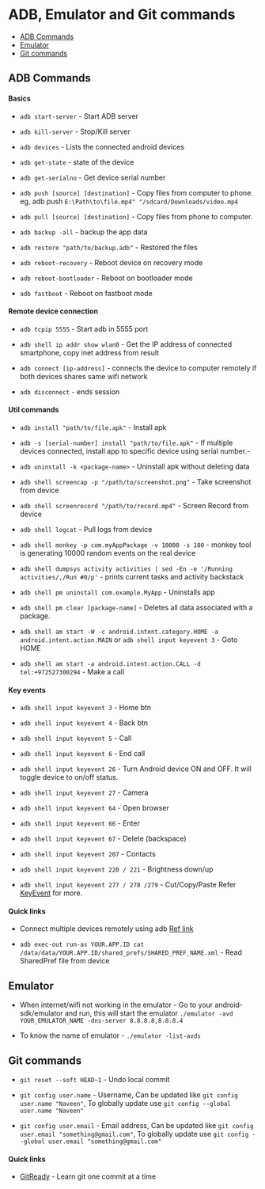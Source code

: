 # ADB, Emulator and Git commands
- [ADB Commands](#adb-commands)
- [Emulator](#emulator)
- [Git commands](#git-commands)

## ADB Commands

#### Basics
- `adb start-server` - Start ADB server

- `adb kill-server` - Stop/Kill server  
- `adb devices` - Lists the connected android devices  
- `adb get-state` - state of the device  
- `adb get-serialno` - Get device serial number  
- `adb push [source] [destination]` - Copy files from computer to phone.   
eg, adb push `E:\Path\to\file.mp4" "/sdcard/Downloads/video.mp4`   
- `adb pull [source] [destination]` - Copy files from phone to computer.  
- `adb backup -all` - backup the app data  
- `adb restore "path/to/backup.adb"` - Restored the files  
- `adb reboot-recovery` - Reboot device on recovery mode  
- `adb reboot-bootloader` - Reboot on bootloader mode  
- `adb fastboot` - Reboot on fastboot mode 
#### Remote device connection 
- `adb tcpip 5555` - Start adb in 5555 port  

- `adb shell ip addr show wlan0` - Get the IP address of connected smartphone, copy inet address from result  
- `adb connect [ip-address]` - connects the device to computer remotely if both devices shares same wifi network  
- `adb disconnect` - ends session 
#### Util commands
- `adb install "path/to/file.apk"` - Install apk  

- `adb -s [serial-number] install "path/to/file.apk"` - If multiple devices connected, install app to specific device using serial number.-   
- `adb uninstall -k <package-name>` - Uninstall apk without deleting data
- `adb shell screencap -p "/path/to/screenshot.png"` - Take screenshot from device
- `adb shell screenrecord "/path/to/record.mp4"` - Screen Record from device
- `adb shell logcat` - Pull logs from device  
- `adb shell monkey -p com.myAppPackage -v 10000 -s 100` - monkey tool is generating 10000 random events on the real device
- `adb shell dumpsys activity activities | sed -En -e '/Running activities/,/Run #0/p'` - prints current tasks and activity backstack
- `adb shell pm uninstall com.example.MyApp` - Uninstalls app
- `adb shell pm clear [package-name]` - Deletes all data associated with a package.
- `adb shell am start -W -c android.intent.category.HOME -a android.intent.action.MAIN` or `adb shell input keyevent 3` - Goto HOME
- `adb shell am start -a android.intent.action.CALL -d tel:+972527300294` - Make a call

#### Key events
- `adb shell input keyevent 3` - Home btn

- `adb shell input keyevent 4` - Back btn
- `adb shell input keyevent 5` - Call
- `adb shell input keyevent 6` - End call
- `adb shell input keyevent 26`  - Turn Android device ON and OFF. It will toggle device to on/off status.
- `adb shell input keyevent 27` - Camera
- `adb shell input keyevent 64` - Open browser
- `adb shell input keyevent 66` - Enter
- `adb shell input keyevent 67` - Delete (backspace)
- `adb shell input keyevent 207` - Contacts
- `adb shell input keyevent 220 / 221` - Brightness down/up
- `adb shell input keyevent 277 / 278 /279` - Cut/Copy/Paste
Refer [KeyEvent](https://developer.android.com/reference/android/view/KeyEvent.html) for more. 


#### Quick links
- Connect multiple devices remotely using adb [Ref link](https://android.stackexchange.com/a/137615/263737)

- `adb exec-out run-as YOUR.APP.ID cat /data/data/YOUR.APP.ID/shared_prefs/SHARED_PREF_NAME.xml` - Read SharedPref file from device 

## Emulator
- When internet/wifi not working in the emulator - Go to your android-sdk/emulator and run, this will start the emulator `./emulator -avd YOUR_EMULATOR_NAME -dns-server 8.8.8.8,8.8.8.4`

- To know the name of emulator - `./emulator -list-avds`

## Git commands
- `git reset --soft HEAD~1` - Undo local commit

- `git config user.name` - Username, Can be updated like `git config user.name "Naveen"`, To globally update use `git config --global user.name "Naveen"` 
- `git config user.email` - Email address, Can be updated like `git config user.email "something@gmail.com"`, To globally update use `git config --global user.email "something@gmail.com"` 

#### Quick links
- [GitReady](http://gitready.com/) - Learn git one commit at a time
